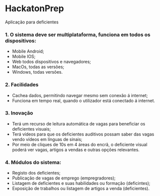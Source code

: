 # HackatonPrep

Aplicação para deficientes

### 1. O sistema deve ser multiplataforma, funciona em todos os dispositivos:
- Mobile Android;
- Mobile IOS;
- Web todos dispositivos e navegadores;
- MacOs, todas as versões;
- Windows, todas versões.

### 2. Facilidades
- Cachea dados, permitindo navegar mesmo sem conexão á internet;
- Funciona em tempo real, quando o utilizador está conectado á internet.

### 3. Inovação
- Terá um recurso de leitura automática de vagas para beneficiar os deficientes visuais;
- Terá vídeos para que os deficientes auditivos possam saber das vagas vendo vídeos em línguas de sinais;
- Por meio de cliques de 10s em 4 áreas do encrã, o deficiente visual poderá ver vagas, artigos a vendas e outras opções relevantes.

### 4. Módulos do sistema:
- Registo dos deficientes;
- Publicação de vagas de emprego (empregradores);
- Listagem de deficientes e suas habilidades ou formação (deficintes);
- Exposição de trabalhos ou listagem de artigos a venda (deficientes).

